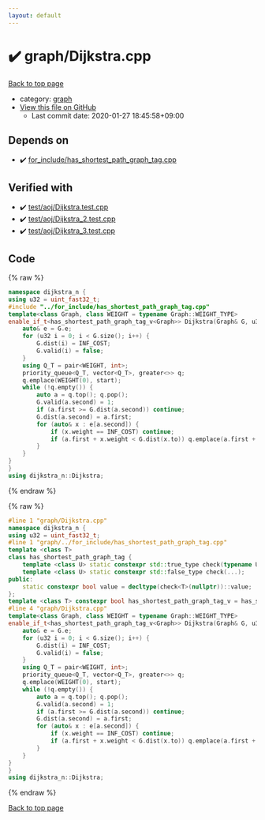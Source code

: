 ```yaml
---
layout: default
---
```


<!-- mathjax config similar to math.stackexchange -->
<script type="text/javascript" async
  src="https://cdnjs.cloudflare.com/ajax/libs/mathjax/2.7.5/MathJax.js?config=TeX-MML-AM_CHTML">
</script>
<script type="text/x-mathjax-config">
  MathJax.Hub.Config({
    TeX: { equationNumbers: { autoNumber: "AMS" }},
    tex2jax: {
      inlineMath: [ ['$','$'] ],
      processEscapes: true
    },
    "HTML-CSS": { matchFontHeight: false },
    displayAlign: "left",
    displayIndent: "2em"
  });
</script>

<script type="text/javascript" src="https://cdnjs.cloudflare.com/ajax/libs/jquery/3.4.1/jquery.min.js"></script>
<script src="https://cdn.jsdelivr.net/npm/jquery-balloon-js@1.1.2/jquery.balloon.min.js" integrity="sha256-ZEYs9VrgAeNuPvs15E39OsyOJaIkXEEt10fzxJ20+2I=" crossorigin="anonymous"></script>
<script type="text/javascript" src="../../assets/js/copy-button.js"></script>
<link rel="stylesheet" href="../../assets/css/copy-button.css" />


# :heavy_check_mark: graph/Dijkstra.cpp

<a href="../../index.html">Back to top page</a>

* category: <a href="../../index.html#f8b0b924ebd7046dbfa85a856e4682c8">graph</a>
* <a href="{{ site.github.repository_url }}/blob/master/graph/Dijkstra.cpp">View this file on GitHub</a>
    - Last commit date: 2020-01-27 18:45:58+09:00




## Depends on

* :heavy_check_mark: <a href="../for_include/has_shortest_path_graph_tag.cpp.html">for_include/has_shortest_path_graph_tag.cpp</a>


## Verified with

* :heavy_check_mark: <a href="../../verify/test/aoj/Dijkstra.test.cpp.html">test/aoj/Dijkstra.test.cpp</a>
* :heavy_check_mark: <a href="../../verify/test/aoj/Dijkstra_2.test.cpp.html">test/aoj/Dijkstra_2.test.cpp</a>
* :heavy_check_mark: <a href="../../verify/test/aoj/Dijkstra_3.test.cpp.html">test/aoj/Dijkstra_3.test.cpp</a>


## Code

<a id="unbundled"></a>
{% raw %}
```cpp
namespace dijkstra_n {
using u32 = uint_fast32_t;
#include "../for_include/has_shortest_path_graph_tag.cpp"
template<class Graph, class WEIGHT = typename Graph::WEIGHT_TYPE>
enable_if_t<has_shortest_path_graph_tag_v<Graph>> Dijkstra(Graph& G, u32 start, WEIGHT INF_COST) {
	auto& e = G.e;
	for (u32 i = 0; i < G.size(); i++) {
		G.dist(i) = INF_COST;
		G.valid(i) = false;
	}
	using Q_T = pair<WEIGHT, int>;
	priority_queue<Q_T, vector<Q_T>, greater<>> q;
	q.emplace(WEIGHT(0), start);
	while (!q.empty()) {
		auto a = q.top(); q.pop();
		G.valid(a.second) = 1;
		if (a.first >= G.dist(a.second)) continue;
		G.dist(a.second) = a.first;
		for (auto& x : e[a.second]) {
			if (x.weight == INF_COST) continue;
			if (a.first + x.weight < G.dist(x.to)) q.emplace(a.first + x.weight, x.to);
		}
	}
}
}
using dijkstra_n::Dijkstra;
```
{% endraw %}

<a id="bundled"></a>
{% raw %}
```cpp
#line 1 "graph/Dijkstra.cpp"
namespace dijkstra_n {
using u32 = uint_fast32_t;
#line 1 "graph/../for_include/has_shortest_path_graph_tag.cpp"
template <class T>
class has_shortest_path_graph_tag {
	template <class U> static constexpr std::true_type check(typename U::shortest_path_graph_tag*);
	template <class U> static constexpr std::false_type check(...);
public:
	static constexpr bool value = decltype(check<T>(nullptr))::value;
};
template <class T> constexpr bool has_shortest_path_graph_tag_v = has_shortest_path_graph_tag<T>::value;
#line 4 "graph/Dijkstra.cpp"
template<class Graph, class WEIGHT = typename Graph::WEIGHT_TYPE>
enable_if_t<has_shortest_path_graph_tag_v<Graph>> Dijkstra(Graph& G, u32 start, WEIGHT INF_COST) {
	auto& e = G.e;
	for (u32 i = 0; i < G.size(); i++) {
		G.dist(i) = INF_COST;
		G.valid(i) = false;
	}
	using Q_T = pair<WEIGHT, int>;
	priority_queue<Q_T, vector<Q_T>, greater<>> q;
	q.emplace(WEIGHT(0), start);
	while (!q.empty()) {
		auto a = q.top(); q.pop();
		G.valid(a.second) = 1;
		if (a.first >= G.dist(a.second)) continue;
		G.dist(a.second) = a.first;
		for (auto& x : e[a.second]) {
			if (x.weight == INF_COST) continue;
			if (a.first + x.weight < G.dist(x.to)) q.emplace(a.first + x.weight, x.to);
		}
	}
}
}
using dijkstra_n::Dijkstra;

```
{% endraw %}

<a href="../../index.html">Back to top page</a>

